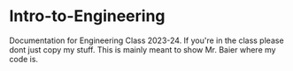 # Intro-to-Engineering

Documentation for Engineering Class 2023-24.
If you're in the class please dont just copy my stuff. 
This is mainly meant to show Mr. Baier where my code is.
